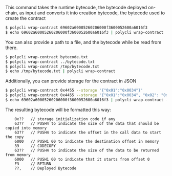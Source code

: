 This command takes the runtime bytecode, the bytecode deployed on-chain, as input and converts it into creation bytecode, the bytecode used to create the contract

```bash
$ polycli wrap-contract 69602a60005260206000f3600052600a6016f3
$ echo 69602a60005260206000f3600052600a6016f3 | polycli wrap-contract 

```

You can also provide a path to a file, and the bytecode while be read from there.

```bash
$ polycli wrap-contract bytecode.txt
$ polycli wrap-contract ../bytecode.txt
$ polycli wrap-contract /tmp/bytecode.txt
$ echo /tmp/bytecode.txt | polycli wrap-contract
```

Additionally, you can provide storage for the contract in JSON
```bash
$ polycli wrap-contract 0x4455 --storage '{"0x01":"0x0034"}'
$ polycli wrap-contract 0x4455 --storage '{"0x01":"0x0034", "0x02": "0xFF"}'
$ echo 69602a60005260206000f3600052600a6016f3 | polycli wrap-contract --storage '{"0x01":"0x0034", "0x02": "0xFF"}'
```

The resulting bytecode will be formatted this way:

		0x??   // storage initialization code if any
		63??   // PUSH4 to indicate the size of the data that should be copied into memory
		63??   // PUSH4 to indicate the offset in the call data to start the copy
		6000   // PUSH1 00 to indicate the destination offset in memory
		39     // CODECOPY
		63??   // PUSH4 to indicate the size of the data to be returned from memory
		6000   // PUSH1 00 to indicate that it starts from offset 0
		F3     // RETURN
		??,    // Deployed Bytecode
